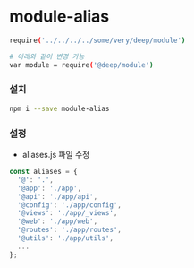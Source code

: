 # module-alias

``` bash
require('../../../../some/very/deep/module')

# 아래와 같이 변경 가능
var module = require('@deep/module')
```

### 설치

``` bash
npm i --save module-alias
```

### 설정

- aliases.js 파일 수정

``` js
const aliases = {
  '@': '.',
  '@app': './app',
  '@api': './app/api',
  '@config': './app/config',
  '@views': './app/_views',
  '@web': './app/web',
  '@routes': './app/routes',
  '@utils': './app/utils',
  ...
};
```
